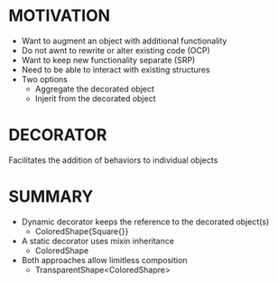 # MOTIVATION
  - Want to augment an object with additional functionality
  - Do not awnt to rewrite or alter existing code (OCP)
  - Want to keep new functionality separate (SRP)
  - Need to be able to interact with existing structures
  - Two options
    - Aggregate the decorated object
    - Injerit from the decorated object

# DECORATOR
Facilitates the addition of behaviors to individual objects

# SUMMARY
- Dynamic decorator keeps the reference to the decorated object(s)
  - ColoredShape{Square{}}
- A static decorator uses mixin inheritance
  - ColoredShape<Square>
- Both approaches allow limitless composition
  - TransparentShape<ColoredShapre<Circle>>